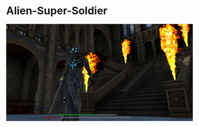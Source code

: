 # Alien-Super-Soldier
![alt text](https://github.com/0Drishtant0/Alien-Super-Soldier/blob/main/game%20cover.jpg?raw=true)

